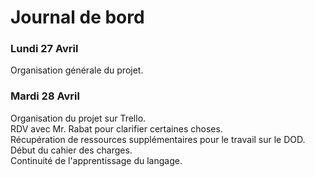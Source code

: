 # Journal de bord

### Lundi 27 Avril
Organisation générale du projet.

### Mardi 28 Avril
Organisation du projet sur Trello.  
RDV avec Mr. Rabat pour clarifier certaines choses.  
Récupération de ressources supplémentaires pour le travail sur le DOD.  
Début du cahier des charges.  
Continuité de l'apprentissage du langage.

